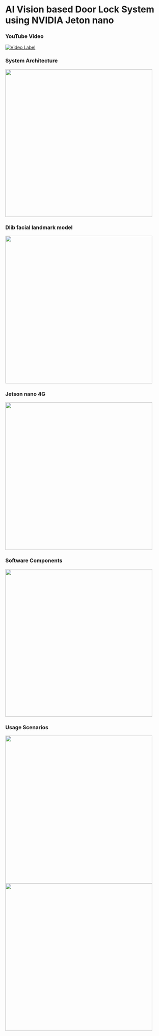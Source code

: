 # AI Vision based Door Lock System using NVIDIA Jeton nano

### YouTube Video

[![Video Label](http://img.youtube.com/vi/MCyqEKgJDNA/0.jpg)](https://youtu.be/MCyqEKgJDNA)

### System Architecture
<img width="461" src="https://user-images.githubusercontent.com/1857075/152357049-375383a6-2c59-4167-a9a2-d3aae17ea128.png">

### Dlib facial landmark model
<img width="461" src="https://user-images.githubusercontent.com/1857075/152357066-42de7774-d39b-4259-bba3-cd63a3bfbb92.png">

### Jetson nano 4G
<img width="461" src="https://user-images.githubusercontent.com/1857075/152357071-6658b189-58d9-40fb-a57b-d0ed2efac824.png">

### Software Components
<img width="461" src="https://user-images.githubusercontent.com/1857075/152357077-8e7b6bea-816a-42e2-a942-620380a00f6b.png">

### Usage Scenarios
<img width="461" src="https://user-images.githubusercontent.com/1857075/152357079-afa1a69c-dab3-4707-986a-63696188561d.png">

<img width="461" src="https://user-images.githubusercontent.com/1857075/152357081-3c8d96cf-39f8-4989-a1b7-58a2faa9822a.png">
